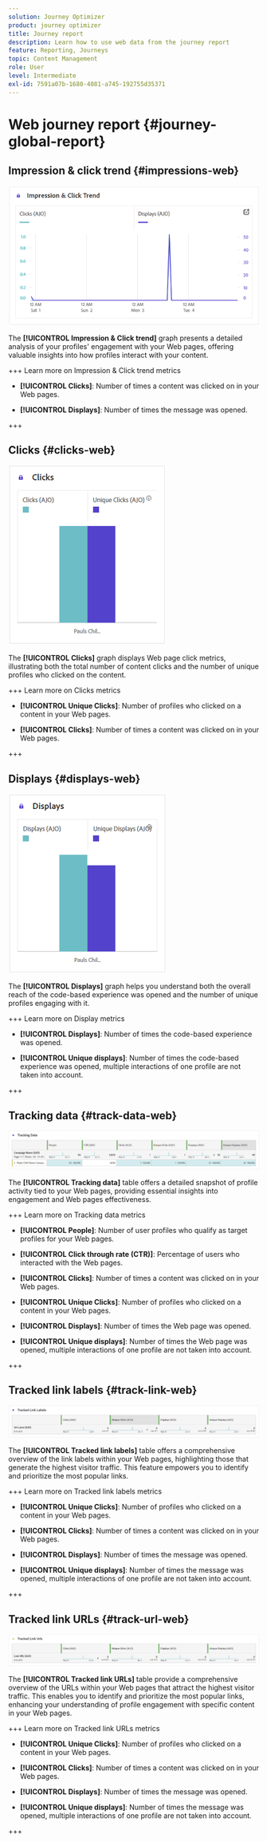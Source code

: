 ```yaml
---
solution: Journey Optimizer
product: journey optimizer
title: Journey report
description: Learn how to use web data from the journey report
feature: Reporting, Journeys
topic: Content Management
role: User
level: Intermediate
exl-id: 7591a07b-1680-4081-a745-192755d35371
---
```

# Web journey report {#journey-global-report}

## Impression & click trend {#impressions-web}

![](assets/cja-web-impression.png)

The **[!UICONTROL Impression & Click trend]** graph presents a detailed analysis of your profiles' engagement with your Web pages, offering valuable insights into how profiles interact with your content.

+++ Learn more on Impression & Click trend metrics

* **[!UICONTROL Clicks]**: Number of times a content was clicked on in your Web pages.

* **[!UICONTROL Displays]**: Number of times the message was opened.

+++

## Clicks {#clicks-web}

![](assets/cja-web-clicks.png)

The **[!UICONTROL Clicks]** graph displays Web page click metrics, illustrating both the total number of content clicks and the number of unique profiles who clicked on the content. 

+++ Learn more on Clicks metrics

* **[!UICONTROL Unique Clicks]**: Number of profiles who clicked on a content in your Web pages.

* **[!UICONTROL Clicks]**: Number of times a content was clicked on in your Web pages.

+++

## Displays {#displays-web}

![](assets/cja-web-displays.png)

The **[!UICONTROL Displays]** graph helps you understand both the overall reach of the code-based experience was opened and the number of unique profiles engaging with it.

+++ Learn more on Display metrics

* **[!UICONTROL Displays]**: Number of times the code-based experience was opened.

* **[!UICONTROL Unique displays]**: Number of times the code-based experience was opened, multiple interactions of one profile are not taken into account.

+++

## Tracking data {#track-data-web}

![](assets/cja-web-tracking-data.png)

The **[!UICONTROL Tracking data]** table offers a detailed snapshot of profile activity tied to your Web pages, providing essential insights into engagement and Web pages effectiveness.

+++ Learn more on Tracking data metrics

* **[!UICONTROL People]**: Number of user profiles who qualify as target profiles for your Web pages.

* **[!UICONTROL Click through rate (CTR)]**: Percentage of users who interacted with the Web pages.

* **[!UICONTROL Clicks]**: Number of times a content was clicked on in your Web pages.

* **[!UICONTROL Unique Clicks]**: Number of profiles who clicked on a content in your Web pages.

* **[!UICONTROL Displays]**: Number of times the Web page was opened.

* **[!UICONTROL Unique displays]**: Number of times the Web page was opened, multiple interactions of one profile are not taken into account.

+++

## Tracked link labels {#track-link-web}

![](assets/cja-web-tracked-link-labels.png)

The **[!UICONTROL Tracked link labels]** table offers a comprehensive overview of the link labels within your Web pages, highlighting those that generate the highest visitor traffic. This feature empowers you to identify and prioritize the most popular links.

+++ Learn more on Tracked link labels metrics

* **[!UICONTROL Unique Clicks]**: Number of profiles who clicked on a content in your Web pages.

* **[!UICONTROL Clicks]**: Number of times a content was clicked on in your Web pages.

* **[!UICONTROL Displays]**: Number of times the message was opened.

* **[!UICONTROL Unique displays]**: Number of times the message was opened, multiple interactions of one profile are not taken into account.

+++

## Tracked link URLs {#track-url-web}

![](assets/cja-web-tracked-link-urls.png)

The **[!UICONTROL Tracked link URLs]** table provide a comprehensive overview of the URLs within your Web pages that attract the highest visitor traffic. This enables you to identify and prioritize the most popular links, enhancing your understanding of profile engagement with specific content in your Web pages.

+++ Learn more on Tracked link URLs metrics

* **[!UICONTROL Unique Clicks]**: Number of profiles who clicked on a content in your Web pages.

* **[!UICONTROL Clicks]**: Number of times a content was clicked on in your Web pages.

* **[!UICONTROL Displays]**: Number of times the message was opened.

* **[!UICONTROL Unique displays]**: Number of times the message was opened, multiple interactions of one profile are not taken into account.

+++
